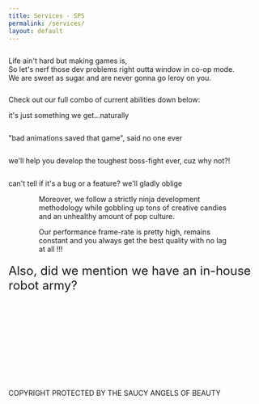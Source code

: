 ```yaml
---
title: Services - SPS
permalink: /services/
layout: default
---
```

<div class="services">
  <div class="banner">
    <img src="{{ site.github.url }}/assets/images/banners/Video-Games-Services-South-East-Asia-Company.svg" alt="">
  </div>
  <div>
    <p class="banner-text">Life ain't hard but making games is,
      <br>So let's nerf those dev problems right outta window in co-op mode.
      <br>We are sweet as sugar and are never gonna go leroy on you.</p>
    <div class="banner-text" style="margin-top: 26px;">Check out our full combo of current abilities down below:</div>
  </div>
  <div class="flex-row">
    <div class="service">
      <img class="img-center" src="{{ site.github.url }}/assets/images/games/Video-Games-2D-3D-Artwork-Service.svg" alt="">
      <p class="banner-text">it's just something we get...naturally</p>
    </div>
    <div class="service">
      <img class="img-center" src="{{ site.github.url }}/assets/images/games/Video-Games-2D-3D-Animations-Service.svg" alt="">
      <p class="banner-text">"bad animations saved that game", said no one ever</p>
    </div>
  </div>
  <div class="flex-row">
    <div class="service">
      <img class="img-center" src="{{ site.github.url }}/assets/images/games/Video-Games-Development-Unity-Engine-Service.svg" alt="">
      <p class="banner-text">we'll help you develop the toughest boss-fight ever, cuz why not?!</p>
    </div>
    <div class="service">
      <img class="img-center" src="{{ site.github.url }}/assets/images/games/Video-Games-Quality-Assurance-Service.svg" alt="">
      <p class="banner-text">can't tell if it's a bug or a feature? we'll gladly oblige</p>
    </div>
  </div>
  <div style="margin: 0 60px;">
    <p class="banner-text">Moreover, we follow a strictly ninja development methodology while gobbling up tons of creative candies and an unhealthy amount of pop culture.</p>
    <p class="banner-text">Our performance frame-rate is pretty high, remains constant and you always get the best quality with no lag at all !!!</p>
  </div>
  <div>
    <p style="font-size: 24px; margin-top: 20px;" class="banner-text">Also, did we mention we have an in-house robot army?</p>
  </div>
  <div style="margin-top: 60px;">
    <div class="button3">
      <a href="mailto:hello@sweetpixelstudios.com?subject=SPS Service Request" class="touch-button">
      <div class="touch-shadow"></div></a>
    </div>
  </div>
  <footer>
    <div class="footer">
      <p style="z-index: 10; position: relative; top: 130px;">COPYRIGHT PROTECTED BY THE SAUCY ANGELS OF BEAUTY</p>
    </div>
    <div class="Level-Up" style="text-align: left; ">
      <img src="{{ site.github.url }}/assets/images/back-stickers/Level-Up.svg" alt="">
    </div>
  </footer>
</div>
